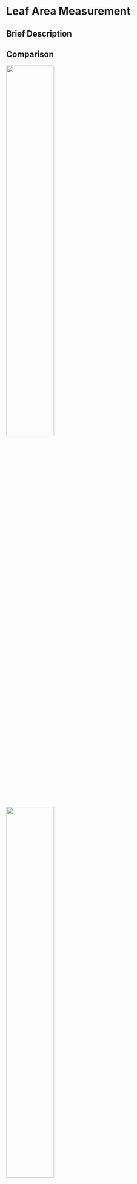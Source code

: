 # Leaf Area Measurement
## Brief Description
## Comparison
<img src="https://user-images.githubusercontent.com/70200533/154418917-3dbe8b44-a520-4f6d-a246-5136aec48222.png" width=50% height=50%>
<img src="https://user-images.githubusercontent.com/70200533/154448864-4811ee5c-ea92-463f-8086-d6e12ff42e99.png" width=50% height=50%>

## Sample output
<img src="https://user-images.githubusercontent.com/70200533/154419122-17a84416-4e41-4a21-a707-c661b11d9298.jpg" width=50% height=50%>
